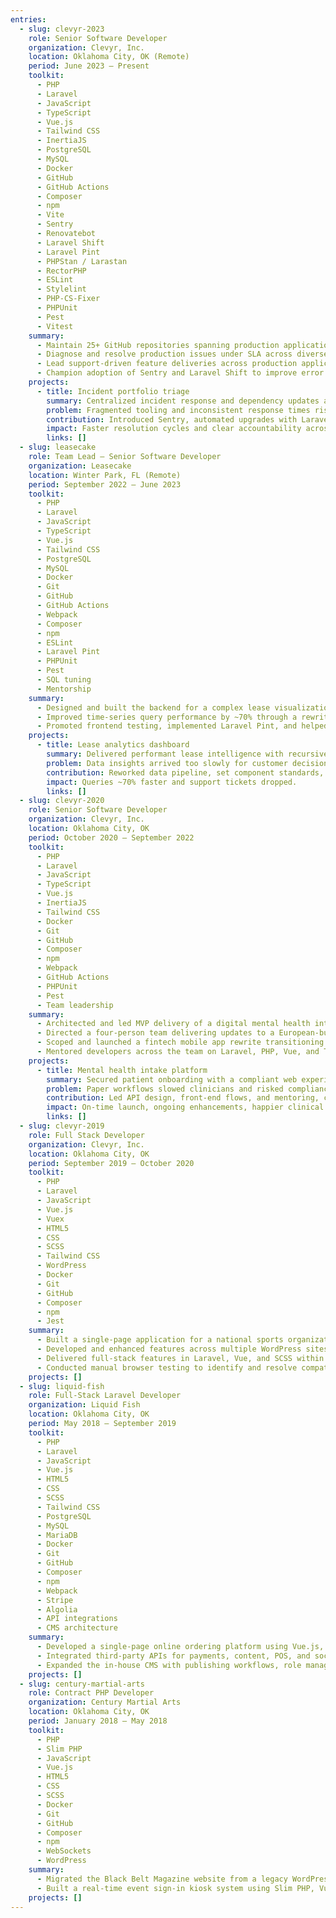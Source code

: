 ```yaml
---
entries:
  - slug: clevyr-2023
    role: Senior Software Developer
    organization: Clevyr, Inc.
    location: Oklahoma City, OK (Remote)
    period: June 2023 – Present
    toolkit:
      - PHP
      - Laravel
      - JavaScript
      - TypeScript
      - Vue.js
      - Tailwind CSS
      - InertiaJS
      - PostgreSQL
      - MySQL
      - Docker
      - GitHub
      - GitHub Actions
      - Composer
      - npm
      - Vite
      - Sentry
      - Renovatebot
      - Laravel Shift
      - Laravel Pint
      - PHPStan / Larastan
      - RectorPHP
      - ESLint
      - Stylelint
      - PHP-CS-Fixer
      - PHPUnit
      - Pest
      - Vitest
    summary:
      - Maintain 25+ GitHub repositories spanning production applications and shared internal packages, handling dependency updates and versioning across projects.
      - Diagnose and resolve production issues under SLA across diverse client applications, scoping and delivering fixes independently with minimal escalation.
      - Lead support-driven feature deliveries across production applications by clarifying requirements, defining scope, and shipping changes within timelines and budgets.
      - Champion adoption of Sentry and Laravel Shift to improve error visibility and automate upgrades, including evaluation, stakeholder buy-in, and rollout leadership.
    projects:
      - title: Incident portfolio triage
        summary: Centralized incident response and dependency updates across the product suite.
        problem: Fragmented tooling and inconsistent response times risked SLA breaches.
        contribution: Introduced Sentry, automated upgrades with Laravel Shift and Renovate, and codified playbooks.
        impact: Faster resolution cycles and clear accountability across teams.
        links: []
  - slug: leasecake
    role: Team Lead — Senior Software Developer
    organization: Leasecake
    location: Winter Park, FL (Remote)
    period: September 2022 – June 2023
    toolkit:
      - PHP
      - Laravel
      - JavaScript
      - TypeScript
      - Vue.js
      - Tailwind CSS
      - PostgreSQL
      - MySQL
      - Docker
      - Git
      - GitHub
      - GitHub Actions
      - Webpack
      - Composer
      - npm
      - ESLint
      - Laravel Pint
      - PHPUnit
      - Pest
      - SQL tuning
      - Mentorship
    summary:
      - Designed and built the backend for a complex lease visualization feature in Laravel and mentored a teammate through the Vue.js UI implementation.
      - Improved time-series query performance by ~70% through a rewrite from Eloquent logic to recursive SQL.
      - Promoted frontend testing, implemented Laravel Pint, and helped plan the Vue 3 upgrade during weekly engineering meetings.
    projects:
      - title: Lease analytics dashboard
        summary: Delivered performant lease intelligence with recursive SQL and guided UI build.
        problem: Data insights arrived too slowly for customer decisions.
        contribution: Reworked data pipeline, set component standards, and paired on implementation.
        impact: Queries ~70% faster and support tickets dropped.
        links: []
  - slug: clevyr-2020
    role: Senior Software Developer
    organization: Clevyr, Inc.
    location: Oklahoma City, OK
    period: October 2020 – September 2022
    toolkit:
      - PHP
      - Laravel
      - JavaScript
      - TypeScript
      - Vue.js
      - InertiaJS
      - Tailwind CSS
      - Docker
      - Git
      - GitHub
      - Composer
      - npm
      - Webpack
      - GitHub Actions
      - PHPUnit
      - Pest
      - Team leadership
    summary:
      - Architected and led MVP delivery of a digital mental health intake system with Laravel, Vue 3, and InertiaJS, providing ongoing enhancements post-launch.
      - Directed a four-person team delivering updates to a European-built interactive 3D event platform by establishing a new environment and shipping features on schedule.
      - Scoped and launched a fintech mobile app rewrite transitioning from Vue Cordova to a modern cross-platform stack, aligning stakeholders and handing off the MVP release.
      - Mentored developers across the team on Laravel, PHP, Vue, and Tailwind CSS best practices.
    projects:
      - title: Mental health intake platform
        summary: Secured patient onboarding with a compliant web experience.
        problem: Paper workflows slowed clinicians and risked compliance.
        contribution: Led API design, front-end flows, and mentoring, coordinating stakeholders.
        impact: On-time launch, ongoing enhancements, happier clinical teams.
        links: []
  - slug: clevyr-2019
    role: Full Stack Developer
    organization: Clevyr, Inc.
    location: Oklahoma City, OK
    period: September 2019 – October 2020
    toolkit:
      - PHP
      - Laravel
      - JavaScript
      - Vue.js
      - Vuex
      - HTML5
      - CSS
      - SCSS
      - Tailwind CSS
      - WordPress
      - Docker
      - Git
      - GitHub
      - Composer
      - npm
      - Jest
    summary:
      - Built a single-page application for a national sports organization using Vue 2, Vuex, SCSS, and Bootstrap with real-time state handling and responsive layouts.
      - Developed and enhanced features across multiple WordPress sites leveraging Advanced Custom Fields, custom post types, and Gutenberg blocks.
      - Delivered full-stack features in Laravel, Vue, and SCSS within a Kanban workflow, contributing to sprint planning and ensuring timely ticket completion.
      - Conducted manual browser testing to identify and resolve compatibility issues ahead of release.
    projects: []
  - slug: liquid-fish
    role: Full-Stack Laravel Developer
    organization: Liquid Fish
    location: Oklahoma City, OK
    period: May 2018 – September 2019
    toolkit:
      - PHP
      - Laravel
      - JavaScript
      - Vue.js
      - HTML5
      - CSS
      - SCSS
      - Tailwind CSS
      - PostgreSQL
      - MySQL
      - MariaDB
      - Docker
      - Git
      - GitHub
      - Composer
      - npm
      - Webpack
      - Stripe
      - Algolia
      - API integrations
      - CMS architecture
    summary:
      - Developed a single-page online ordering platform using Vue.js, Vuex, SCSS, and Bootstrap with server-side rendering and Algolia search integration.
      - Integrated third-party APIs for payments, content, POS, and social engagement including Stripe, Novadine, Heartland, Subscription Genius, Facebook, Twitter, and Instagram.
      - Expanded the in-house CMS with publishing workflows, role management, and analytics features to improve editor experience and administrative control.
    projects: []
  - slug: century-martial-arts
    role: Contract PHP Developer
    organization: Century Martial Arts
    location: Oklahoma City, OK
    period: January 2018 – May 2018
    toolkit:
      - PHP
      - Slim PHP
      - JavaScript
      - Vue.js
      - HTML5
      - CSS
      - SCSS
      - Docker
      - Git
      - GitHub
      - Composer
      - npm
      - WebSockets
      - WordPress
    summary:
      - Migrated the Black Belt Magazine website from a legacy WordPress stack to modern hosting with improved stability, security, and content management.
      - Built a real-time event sign-in kiosk system using Slim PHP, Vue.js, and CSS with WebSocket communication to sync check-ins across kiosks and dashboards.
    projects: []
---
```

